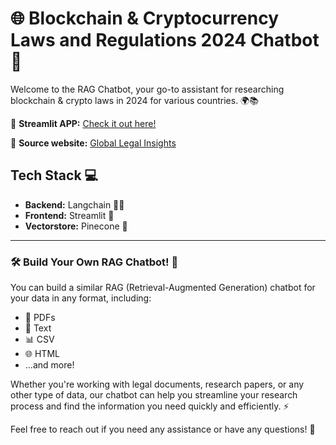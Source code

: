 # 🌐 Blockchain & Cryptocurrency Laws and Regulations 2024 Chatbot 🚀

Welcome to the RAG Chatbot, your go-to assistant for researching blockchain & crypto laws in 2024 for various countries. 🌍📚

📱 **Streamlit APP:** [Check it out here!](https://blockchain-crypto-law-2024-chatbot.streamlit.app)

🔗 **Source website:** [Global Legal Insights](https://www.globallegalinsights.com/practice-areas/blockchain-laws-and-regulations/)

## Tech Stack 💻

- **Backend:** Langchain 🦜🔗
- **Frontend:** Streamlit 🎨
- **Vectorstore:** Pinecone 🌲

---

### 🛠️ Build Your Own RAG Chatbot! 🤖

You can build a similar RAG (Retrieval-Augmented Generation) chatbot for your data in any format, including:

- 📄 PDFs
- 📝 Text
- 📊 CSV
- 🌐 HTML
- ...and more!

Whether you're working with legal documents, research papers, or any other type of data, our chatbot can help you streamline your research process and find the information you need quickly and efficiently. ⚡

Feel free to reach out if you need any assistance or have any questions! 💬
